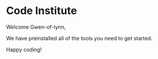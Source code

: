 # Code Institute

Welcome Gwen-of-lynn,

We have preinstalled all of the tools you need to get started.

Happy coding!